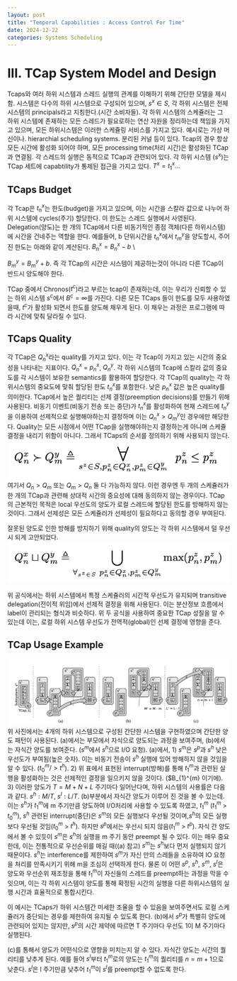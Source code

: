 ```yaml
---
layout: post
title: "Temporal Capabilities : Access Control For Time"
date: 2024-12-22
categories: Systems Scheduling
---
```


# III. TCap System Model and Design
Tcaps와 여러 하위 시스템과 스레드 실행의 관계를 이해하기 위해 간단한 모델을 제시함. 시스템은 다수의 하위 시스템으로 구성되어 있으며, $s^{x} \in S$, 각 하위 시스템은 전체 시스템의 principals라고 지칭한다.(시간 소비자들). 각 하위 시스템의 스케쥴러는 그 하위 시스템에 존재하는 모든 스레드가 필요로하는 연산 자원을 정리하는데 책임을 가지고 있으며, 모든 하위시스템은 이러한 스케쥴링 서비스를 가지고 있다. 예시로는 가상 머신이나. hierarchial scheduling systems. 분리된 커널 등이 있다. Tcap의 경우 항상 모든 시간에 활성화 되어야 하며, 모든 processing time(처리 시간)은 활성화된 TCap과 연결됨. 각 스레드의 실행은 동적으로 TCap과 관련되어 있다. 각 하위 시스템 ($s^{x}$)는 TCap 세트에 capabtility가 통제된 접근을 가지고 있다. $T^{x} = {t_{1}^{x} ...}$

## TCaps Budget

각 Tcap은 $t_{n}^{x}$는 한도(budget)을 가지고 있으며, 이는 시간을 스칼라 값으로 나누어 하위 시스템에 cycles(주기) 할당한다. 이 한도는 스레드 실행에서 사영된다. Delegation(양도)는 한 개의 TCap에서 다른 비동기적인 종점 객체(다른 하위시스템)에 시간을 건네주는 역할을 한다. 예를들어, b 단위시간을 $t_{n}^{x}$에서 $t_{m}^{y}$을 양도할시, 주어진 한도는 아래와 같이 계산된다.
$B_{n}^{x} = B_{n}^{x} - b$ \\

$B_{m}^{y} = B_{m}^{y} + b$.
즉 각 TCap의 시간은 시스템이 제공하는것이 아니라 다른 TCap이 반드시 양도해야 한다.

TCap 중에서 Chronos($t^{c}$)라고 부르는 tcap이 존재하는데, 이는 우리가 신뢰할 수 있는 하위 시스템 $s^{c}$에서 $B^{c} = \infty$를 가진다. 다른 모든 TCaps 들이 한도를 모두 사용하였을때, $t^{c}$가 활성화 되면서 한도를 양도해 채우게 된다. 이 채우는 과정은 프로그램에 따라 시간에 맞춰 달라질 수 있다.

## TCaps Quality
각 TCap은 $Q_{n}^{x}$라는 quality를 가지고 있다. 이는 각 Tcap이 가지고 있는 시간의 중요성을 나타내는 지표이다. $Q_{n}^{x}$ = $p_{n}^{x}$, $Q_{n}^{y}$. 각 하위 시스템의 Tcap에 스칼라 값의 중요도를 각 시스템이 보유한 semantics를 활용하여 할당한다. 각 TCap의 quality는 각 하위시스템의 중요도에 맞춰 할당된 한도 $t_{n}^{x}$를 포함한다. 낮은 $p_{n}^{x}$ 값은 높은 quality를 의미한다.
TCap에서 높은 퀄리티는 선제 결정(preemption decisions)를 만들기 위해 사용된다. 비동기 이벤트(비동기 전송 또는 중단)가 $t_{n}^{x}$를 활성화하여 현재 스레드에  $t_{n}^{y}$을 이용하여 선제적으로 실행해야하는지 결정하며 이는  $Q_{n}^{x} > Q_{m}^{y}$인 경우에만 해당한다. Quality는 모든 시점에서 어떤 TCap을 실행해야하는지 결정하는게 아니며 스케쥴 결정을 내리기 위함이 아니다. 그래서 TCaps의 순서를 정의하기 위해 사용되지 않는다. 
![](/images/TCaps/3.png)
여기서 $Q_{n} > Q_{m}$ 또는  $Q_{m} > Q_{n}$ 둘 다 가능하지 않다. 이런 경우엔 두 개의 스케쥴러가 한 개의 TCap과 관련해 상대적 시간의 중요성에 대해 동의하지 않는 경우이다. TCap의 근본적인 목적은 local 우선도의 양도가 로컬 스레드에 할당된 한도를 방해하지 않는 것이다. 그래서 선제성은 모든 스케쥴러가 선제성이 필요하다고 동의할 경우 부여된다. 

잘못된 양도로 인한 방해를 방지하기 위해 quality의 양도는 각 하위 시스템에서 덜 우선시 되게 고안되었다. 
![](/images/TCaps/4.png)

위 공식에서는 하위 시스템에서 특정 스케쥴러의 시간적 우선도가 유지되며 transitive delegation(전이적 위임)에서 선제적 결정을 위해 사용된다. 이는 분산정보 흐름에서 label이 관리되는 형식과 비슷하다. 위 두 공식을 사용하여 중요한 TCap 성질을 알 수 있는데 이는, 로컬 하위 시스템 우선도가 전역적(global)인 선제 결정에 영향을 준다. 

## TCap Usage Example

![](/images/TCaps/2.png)
위 사진에서는 4개의 하위 시스템으로 구성된 간단한 시스템을 구현하였으며 간단한 양도 패턴이 사용된다. (a)에서는 부모에서 자식으로 양도되는 과정을 보여주며, (b)에서는 자식간 양도를 보여준다. ($s^{m}$에서 $s^{h}$으로 I/O 요청). (a)에서, 1) $s^{m}$은 $s^{p}$과 $s^{h}$ 낮은 우선도가 부여됨(높은 숫자). 이는 비동기 전송이 $s^{h}$ 실행에 있어 방해하지 않을 것임을 알 수 있다. ($t_{0}^{m} /> t^{h}$). 2) 위 표에서 표현된 interrupt(방해)를 통해 $t_{1}^{m}$과 관련된 실행을 활성화하는 것은 선제적인 결정을 일으키지 않을 것이다. ($B_{1}^{m} 이기에). 3) 이러한 양도가 $T = M + N + L$ 주기마다 일어난다며, 하위 시스템의 사용률은 다음과 같다. $s^{h} : M/T$, $s^{l} : L/T$.
(b)부분에서 자식간 양도가 이루어 진 것을 볼 수 있는데. 이는 $s^{h}$가 $t_{1}^{m}$에 m 주기만큼 양도하여 I/O처리에 사용할 수 있도록 하였고, $t_{1}^{m}$ ($t_{1}^{m}$ > $t_{0}^{m}$), $s^{h}$ 관련된 interrupt(중단)은 $s^{m}$의 모든 실행보다 우선될 것이며,$s^{h}$의 모든 실행보다 우선될 것임($t_{0}^{m}$ > $t^{h}$). 하지만 $s^{p}$에서는 우선시 되지 않음($t_{1}^{m}$ > $t^{p}$). 자식 간 양도에서 볼 수 있듯이 $s^{m}$은 $s^{h}$의 실행을 m 주기 동안 preempt 될 수 있다. 이는 매우 중요한데, 이는 전통적으로 우선순위를 매길 때((a) 참고) $s^{m}$는 $s^{h}$보다 먼저 실행되지 않기 때문이다. $s^{h}$는 interference를 제한하여 $s^{m}$가 자신 만의 스레들을 소유하여 IO 요청을 처리를 만족시키기 위해 m을 조심히 선택하게 한다. 물론 이 어떤 $s^{p}$, $s^{h}$, $s^{m}$, $s^{l}$은 양도와 우선순위 재조정을 통해 $t_{1}^{m}$이 자신들의 스레드를 preempt하는 과정을 막을 수 잇으며, 이는 각 하위 시스템이 양도를 통해 확정된 시간의 실행을 다른 하위시스템의 실행 시간과 효율적으로 통합시킨다. 

이 예시는 TCaps가 하위 시스템간 미세한 조율을 할 수 있음을 보여주면서도 로컬 스케쥴러가 중단되는 경우를 제한하여 유지될 수 있도록 한다. (b)에서 $s^{p}$가 특별히 양도에 관련되어 있지는 않지만,  $s^{p}$의 시간 제약에 따르면 T 주기마다 우선도 1이 M 주기마다 실행된다. 

(c)를 통해서 양도가 어떤식으로 영향을 미치는지 알 수 있다. 자식간 양도는 시간의 퀄리티를 낮추게 된다. 예를 들어 $s^{l}$부터 $t_{1}^{m}$로의 양도는 $t_{1}^{m}$의 퀄리티를 $n = m + 1$으로 낮춘다.  $s^{l}$은 l 주기만큼 낮추어 $t_{1}^{m}$이  $s^{l}$를 preempt할 수 없도록 한다. 
